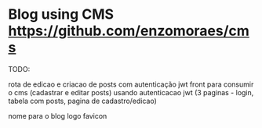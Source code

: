 # Blog using CMS https://github.com/enzomoraes/cms

TODO:

rota de edicao e criacao de posts com autenticação jwt
front para consumir o cms (cadastrar e editar posts) usando autenticacao jwt (3 paginas - login, tabela com posts, pagina de cadastro/edicao)

nome para o blog
logo
favicon